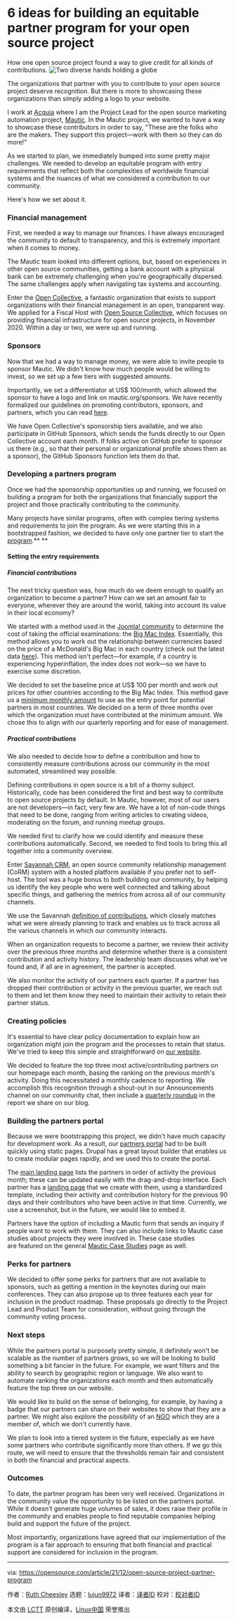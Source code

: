 [#]: subject: "6 ideas for building an equitable partner program for your open source project"
[#]: via: "https://opensource.com/article/21/12/open-source-project-partner-program"
[#]: author: "Ruth Cheesley https://opensource.com/users/rcheesley"
[#]: collector: "lujun9972"
[#]: translator: " "
[#]: reviewer: " "
[#]: publisher: " "
[#]: url: " "

6 ideas for building an equitable partner program for your open source project
======
How one open source project found a way to give credit for all kinds of
contributions.
![Two diverse hands holding a globe][1]

The organizations that partner with you to contribute to your open source project deserve recognition. But there is more to showcasing these organizations than simply adding a logo to your website.

I work at [Acquia][2] where I am the Project Lead for the open source marketing automation project, [Mautic][3]. In the Mautic project, we wanted to have a way to showcase these contributors in order to say, "These are the folks who are the makers. They support this project—work with them so they can do more!"

As we started to plan, we immediately bumped into some pretty major challenges. We needed to develop an equitable program with entry requirements that reflect both the complexities of worldwide financial systems and the nuances of what we considered a contribution to our community.

Here's how we set about it.

### Financial management

First, we needed a way to manage our finances. I have always encouraged the community to default to transparency, and this is extremely important when it comes to money.

The Mautic team looked into different options, but, based on experiences in other open source communities, getting a bank account with a physical bank can be extremely challenging when you're geographically dispersed. The same challenges apply when navigating tax systems and accounting.

Enter the [Open Collective][4], a fantastic organization that exists to support organizations with their financial management in an open, transparent way. We applied for a Fiscal Host with [Open Source Collective][5], which focuses on providing financial infrastructure for open source projects, in November 2020. Within a day or two, we were up and running.

### Sponsors

Now that we had a way to manage money, we were able to invite people to sponsor Mautic. We didn't know how much people would be willing to invest, so we set up a few tiers with suggested amounts.

Importantly, we set a differentiator at US$ 100/month, which allowed the sponsor to have a logo and link on mautic.org/sponsors. We have recently formalized our guidelines on promoting contributors, sponsors, and partners, which you can read [here][6].

We have Open Collective's sponsorship tiers available, and we also participate in GitHub Sponsors, which sends the funds directly to our Open Collective account each month. If folks active on GitHub prefer to sponsor us there (e.g., so that their personal or organizational profile shows them as a sponsor), the GitHub Sponsors function lets them do that.

### Developing a partners program

Once we had the sponsorship opportunities up and running, we focused on building a program for both the organizations that financially support the project and those practically contributing to the community.

Many projects have similar programs, often with complex tiering systems and requirements to join the program. As we were starting this in a bootstrapped fashion, we decided to have only one partner tier to start the [program][7].** **

#### Setting the entry requirements

##### Financial contributions

The next tricky question was, how much do we deem enough to qualify an organization to become a partner? How can we set an amount fair to everyone, wherever they are around the world, taking into account its value in their local economy?

We started with a method used in the [Joomla! community][8] to determine the cost of taking the official examinations: the [Big Mac Index][9]. Essentially, this method allows you to work out the relationship between currencies based on the price of a McDonald's Big Mac in each country (check out the latest data [here][10]). This method isn't perfect—for example, if a country is experiencing hyperinflation, the index does not work—so we have to exercise some discretion.

We decided to set the baseline price at US$ 100 per month and work out prices for other countries according to the Big Mac Index. This method gave us a [minimum monthly amount][11] to use as the entry point for potential partners in most countries. We decided on a term of three months over which the organization must have contributed at the minimum amount. We chose this to align with our quarterly reporting and for ease of management.

##### Practical contributions

We also needed to decide how to define a contribution and how to consistently measure contributions across our community in the most automated, streamlined way possible.

Defining contributions in open source is a bit of a thorny subject. Historically, code has been considered the first and best way to contribute to open source projects by default. In Mautic, however, most of our users are not developers—in fact, very few are. We have a lot of non-code things that need to be done, ranging from writing articles to creating videos, moderating on the forum, and running meetup groups.

We needed first to clarify how we could identify and measure these contributions automatically. Second, we needed to find tools to bring this all together into a community overview.

Enter [Savannah CRM][12], an open source community relationship management (CoRM) system with a hosted platform available if you prefer not to self-host. The tool was a huge bonus to both building our community, by helping us identify the key people who were well connected and talking about specific things, and gathering the metrics from across all of our community channels.

We use the Savannah [definition of contributions][13], which closely matches what we were already planning to track and enables us to track across all the various channels in which our community interacts.

When an organization requests to become a partner, we review their activity over the previous three months and determine whether there is a consistent contribution and activity history. The leadership team discusses what we've found and, if all are in agreement, the partner is accepted.

We also monitor the activity of our partners each quarter. If a partner has dropped their contribution or activity in the previous quarter, we reach out to them and let them know they need to maintain their activity to retain their partner status.

### Creating policies

It's essential to have clear policy documentation to explain how an organization might join the program and the processes to retain that status. We've tried to keep this simple and straightforward on [our website][14].

We decided to feature the top three most active/contributing partners on our homepage each month, basing the ranking on the previous month's activity. Doing this necessitated a monthly cadence to reporting. We accomplish this recognition through a shout-out in our Announcements channel on our community chat, then include a [quarterly roundup][15] in the report we share on our blog.

### Building the partners portal

Because we were bootstrapping this project, we didn't have much capacity for development work. As a result, our [partners portal][7] had to be built quickly using static pages. Drupal has a great layout builder that enables us to create modular pages rapidly, and we used this to create the portal.

The [main landing page][7] lists the partners in order of activity the previous month; these can be updated easily with the drag-and-drop interface. Each partner has a [landing page][16] that we create with them, using a standardized template, including their activity and contribution history for the previous 90 days and their contributors who have been active in that time. Currently, we use a screenshot, but in the future, we would like to embed it.

Partners have the option of including a Mautic form that sends an inquiry if people want to work with them. They can also include links to Mautic case studies about projects they were involved in. These case studies are featured on the general [Mautic Case Studies][17] page as well.

### Perks for partners

We decided to offer some perks for partners that are not available to sponsors, such as getting a mention in the keynotes during our main conferences. They can also propose up to three features each year for inclusion in the product roadmap. These proposals go directly to the Project Lead and Product Team for consideration, without going through the community voting process.

### Next steps

While the partners portal is purposely pretty simple, it definitely won't be scalable as the number of partners grows, so we will be looking to build something a bit fancier in the future. For example, we want filters and the ability to search by geographic region or language. We also want to automate ranking the organizations each month and then automatically feature the top three on our website.

We would like to build on the sense of belonging, for example, by having a badge that our partners can share on their websites to show that they are a partner. We might also explore the possibility of an [NGO][18] which they are a member of, which we don't currently have.

We plan to look into a tiered system in the future, especially as we have some partners who contribute significantly more than others. If we go this route, we will need to ensure that the thresholds remain fair and consistent in both the financial and practical aspects.

### Outcomes

To date, the partner program has been very well received. Organizations in the community value the opportunity to be listed on the partners portal. While it doesn't generate huge volumes of sales, it does raise their profile in the community and enables people to find reputable companies helping build and support the future of the project.

Most importantly, organizations have agreed that our implementation of the program is a fair approach to ensuring that both financial and practical support are considered for inclusion in the program.

--------------------------------------------------------------------------------

via: https://opensource.com/article/21/12/open-source-project-partner-program

作者：[Ruth Cheesley][a]
选题：[lujun9972][b]
译者：[译者ID](https://github.com/译者ID)
校对：[校对者ID](https://github.com/校对者ID)

本文由 [LCTT](https://github.com/LCTT/TranslateProject) 原创编译，[Linux中国](https://linux.cn/) 荣誉推出

[a]: https://opensource.com/users/rcheesley
[b]: https://github.com/lujun9972
[1]: https://opensource.com/sites/default/files/styles/image-full-size/public/lead-images/world_hands_diversity.png?itok=zm4EDxgE (Two diverse hands holding a globe)
[2]: https://www.acquia.com/
[3]: https://www.mautic.org/
[4]: https://www.opencollective.com/
[5]: https://www.oscollective.org/
[6]: https://contribute.mautic.org/policies/promoting-contributors-sponsors-partners
[7]: https://www.mautic.org/mautic-community-partners
[8]: https://certification.joomla.org/exams/prices
[9]: https://www.economist.com/big-mac-index
[10]: https://github.com/TheEconomist/big-mac-data
[11]: https://docs.google.com/spreadsheets/d/1VctW_ZSySbnKpgfR4981qmUJUkglqP-ddwU8pclQMoA/edit?usp=sharing%21
[12]: https://github.com/SavannahHQ/Savannah
[13]: https://docs.savannahhq.com/pages/contributions/
[14]: https://contribute.mautic.org/policies/mautic-community-partners-program
[15]: https://www.mautic.org/blog/community/q3-2021-mautic-community-roundup
[16]: https://www.mautic.org/mautic-community-partners/webmecanik
[17]: https://mautic.org/case-studies
[18]: https://en.wikipedia.org/wiki/Non-governmental_organization
